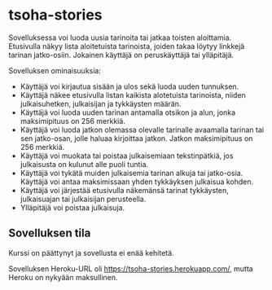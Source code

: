 # tsoha-stories

Sovelluksessa voi luoda uusia tarinoita tai jatkaa toisten aloittamia. Etusivulla näkyy lista aloitetuista tarinoista, joiden takaa löytyy linkkejä tarinan jatko-osiin. Jokainen käyttäjä on peruskäyttäjä tai ylläpitäjä.

Sovelluksen ominaisuuksia:
* Käyttäjä voi kirjautua sisään ja ulos sekä luoda uuden tunnuksen.
* Käyttäjä näkee etusivulla listan kaikista alotetuista tarinoista, niiden julkaisuhetken, julkaisijan ja tykkäysten määrän.
* Käyttäjä voi luoda uuden tarinan antamalla otsikon ja alun, jonka maksimipituus on 256 merkkiä.
* Käyttäjä voi luoda jatkon olemassa olevalle tarinalle avaamalla tarinan tai sen jatko-osan, jolle haluaa kirjoittaa jatkon. Jatkon maksimipituus on 256 merkkiä.
* Käyttäjä voi muokata tai poistaa julkaisemiaan tekstinpätkiä, jos julkaisusta on kulunut alle puoli tuntia.
* Käyttäjä voi tykätä muiden julkaisemia tarinan alkuja tai jatko-osia. Käyttäjä voi antaa maksimissaan yhden tykkäyksen julkaisua kohden.
* Käyttäjä voi järjestää etusivulla näkemänsä tarinat tykkäysten, julkaisuajan tai julkaisijan perusteella.
* Ylläpitäjä voi poistaa julkaisuja.

## Sovelluksen tila

Kurssi on päättynyt ja sovellusta ei enää kehitetä.

Sovelluksen Heroku-URL oli https://tsoha-stories.herokuapp.com/, mutta Heroku on nykyään maksullinen.

